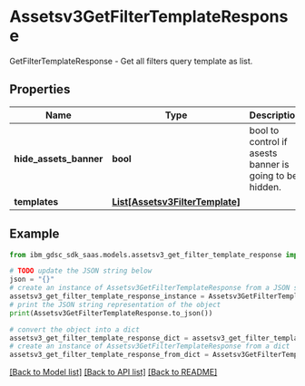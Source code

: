 # Assetsv3GetFilterTemplateResponse

GetFilterTemplateResponse - Get all filters query template as list.

## Properties

Name | Type | Description | Notes
------------ | ------------- | ------------- | -------------
**hide_assets_banner** | **bool** | bool to control if asests banner is going to be hidden. | [optional] 
**templates** | [**List[Assetsv3FilterTemplate]**](Assetsv3FilterTemplate.md) |  | [optional] 

## Example

```python
from ibm_gdsc_sdk_saas.models.assetsv3_get_filter_template_response import Assetsv3GetFilterTemplateResponse

# TODO update the JSON string below
json = "{}"
# create an instance of Assetsv3GetFilterTemplateResponse from a JSON string
assetsv3_get_filter_template_response_instance = Assetsv3GetFilterTemplateResponse.from_json(json)
# print the JSON string representation of the object
print(Assetsv3GetFilterTemplateResponse.to_json())

# convert the object into a dict
assetsv3_get_filter_template_response_dict = assetsv3_get_filter_template_response_instance.to_dict()
# create an instance of Assetsv3GetFilterTemplateResponse from a dict
assetsv3_get_filter_template_response_from_dict = Assetsv3GetFilterTemplateResponse.from_dict(assetsv3_get_filter_template_response_dict)
```
[[Back to Model list]](../README.md#documentation-for-models) [[Back to API list]](../README.md#documentation-for-api-endpoints) [[Back to README]](../README.md)


